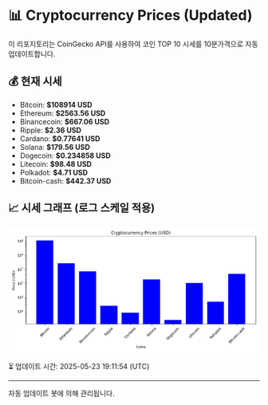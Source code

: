 
# 📊 Cryptocurrency Prices (Updated)

이 리포지토리는 CoinGecko API를 사용하여 코인 TOP 10 시세를 10분가격으로 자동 업데이트합니다.

## 💰 현재 시세
- Bitcoin: **$108914 USD**
- Ethereum: **$2563.56 USD**
- Binancecoin: **$667.06 USD**
- Ripple: **$2.36 USD**
- Cardano: **$0.77641 USD**
- Solana: **$179.56 USD**
- Dogecoin: **$0.234858 USD**
- Litecoin: **$98.48 USD**
- Polkadot: **$4.71 USD**
- Bitcoin-cash: **$442.37 USD**

## 📈 시세 그래프 (로그 스케일 적용)
![Crypto Prices](crypto_prices.png)

⏳ 업데이트 시간: 2025-05-23 19:11:54 (UTC)

---
자동 업데이트 봇에 의해 관리됩니다.
